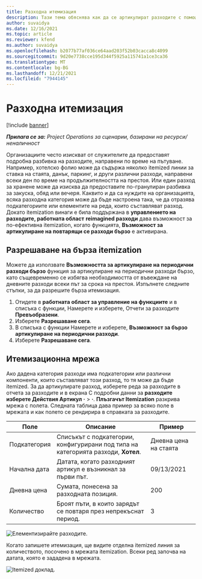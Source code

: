 ```yaml
---
title: Разходна итемизация
description: Тази тема обяснява как да се артикулират разходите с помощта на превъобразеното работно пространство "Разходи".
author: suvaidya
ms.date: 12/16/2021
ms.topic: article
ms.reviewer: kfend
ms.author: suvaidya
ms.openlocfilehash: b2077b77af036ce64aad203f52b03cacca8c4099
ms.sourcegitcommit: 9d20e7738cce195d344f5925a115741a1ce3ca36
ms.translationtype: MT
ms.contentlocale: bg-BG
ms.lasthandoff: 12/21/2021
ms.locfileid: "7944145"
---
```

# <a name="expense-itemization"></a>Разходна итемизация

[!include [banner](../includes/banner.md)]

_**Прилага се за:** Project Operations за сценарии, базирани на ресурси/неналичност_

Организациите често изискват от служителите да предоставят подробна разбивка на разходите, направени по време на пътуване. Например, хотелско фолио може да съдържа няколко itemized линии за ставка на стаята, данък, паркинг, и други различни разходи, направени всеки ден по време на продължителността на престоя. Или един разход за хранене може да изисква да предоставите по-гранулиран разбивка за закуска, обяд или вечеря. Каквито и да са нуждите на организацията, всяка разходна категория може да бъде настроена така, че да отразява подкатегориите или елементите на реда, които съставляват разход. Докато itemization винаги е била поддържана в **управлението на разходите, работната област** **reimagined разходи** дава възможност за по-ефективна itemization, когато функцията, **Възможност за артикулиране на повтарящи се разходи бързо** е активирана.  

## <a name="enable-quick-itemization"></a>Разрешаване на бърза itemization 

Можете да използвате **Възможността за артикулиране на периодични разходи бързо** функция за артикулиране на периодични разходи бързо, като същевременно се избягва необходимостта от въвеждане на дневните разходи всеки път за срока на престоя. Изпълнете следните стъпки, за да разрешите бърза итемизация.

1. Отидете в **работната област за управление на функциите** и в списъка с функции, Намерете и изберете, Отчети за разходите **Превъобразени**. 
2. Изберете **Разрешаване сега**. 
3. В списъка с функции Намерете и изберете, **Възможност за бързо артикулиране на периодични разходи**.
4. Изберете **Разрешаване сега**. 

## <a name="itemization-grid"></a>Итемизационна мрежа 

Ако дадена категория разходи има подкатегории или различни компоненти, които съставляват този разход, то тя може да бъде itemized. За да артикулирате разход, изберете реда за разходите в отчета за разходите и в екрана С подробни данни за **разходите изберете Действия Артикул** **·** > **·**. **Плъзгачът Itemization** разкрива мрежа с полета. Следната таблица дава пример за всяко поле в мрежата и как полето се рендирира в справката за разходите. 

|     Поле          |     Описание                                                                                  |     Пример              |
|--------------------|--------------------------------------------------------------------------------------------------|--------------------------|
|     Подкатегория    |     Списъкът с подкатегории, конфигурирани под типа на категорията разходи, **Хотел**.             |     Дневна цена на стаята      |
|     Начална дата     |     Датата, когато разходният артикул е възникнал за първи път.                                           |     09/13/2021           |
|     Дневна цена     |     Сумата, понесена за разходната позиция.                                                    |     200                  |
|     Количество       |     Броят пъти, в които зарядът се повтаря през непрекъснат период.                       |     3                    |

![Елементизирайте разходите.](media/Itemization%20screen%201.png)

Когато запишете итемизация, ще видите отделна itemized линия за количеството, посочено в мрежата itemization. Всеки ред започва на датата, която е зададена в мрежата.

![Itemized доклад.](media/Itemization%20screen%202.png)

